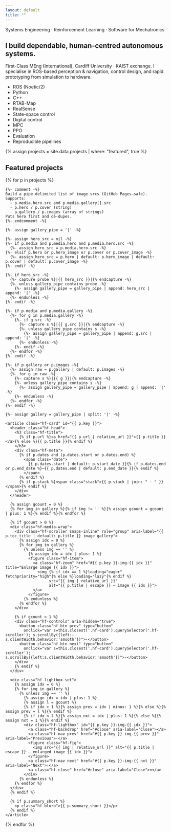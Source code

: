 ```yaml
---
layout: default
title: ""
---
```


<div class="home">

<section class="home-intro">
  <p class="kicker">Systems Engineering · Reinforcement Learning · Software for Mechatronics</p>
  <h1>I build dependable, human-centred autonomous systems.</h1>
  <p class="lede">
    First-Class MEng (International), Cardiff University · KAIST exchange.
    I specialise in ROS-based perception & navigation, control design, and rapid
    prototyping from simulation to hardware.
  </p>

  <ul class="skill-chips" aria-label="Core tools and methods">
    <li class="chip">ROS (Noetic/2)</li>
    <li class="chip">Python</li>
    <li class="chip">C++</li>
    <li class="chip">RTAB-Map</li>
    <li class="chip">RealSense</li>
    <li class="chip">State-space control</li>
    <li class="chip">Digital control</li>
    <li class="chip">MPC</li>
    <li class="chip">PPO</li>
    <li class="chip">Evaluation</li>
    <li class="chip">Reproducible pipelines</li>
  </ul>
</section>

{% assign projects = site.data.projects | where: "featured", true %}

<section class="featured-projects hf" aria-labelledby="featured-title">
  <h2 id="featured-title">Featured projects</h2>

  <div class="hf-grid">
  {% for p in projects %}

    {%- comment -%}
    Build a pipe-delimited list of image srcs (GitHub Pages–safe).
    Supports:
      - p.media.hero.src and p.media.gallery[].src
      - p.hero / p.cover (string)
      - p.gallery / p.images (array of strings)
    Puts hero first and de-dupes.
    {%- endcomment -%}

    {%- assign gallery_pipe = '|' -%}

    {%- assign hero_src = nil -%}
    {%- if p.media and p.media.hero and p.media.hero.src -%}
      {%- assign hero_src = p.media.hero.src -%}
    {%- elsif p.hero or p.hero_image or p.cover or p.cover_image -%}
      {%- assign hero_src = p.hero | default: p.hero_image | default: p.cover | default: p.cover_image -%}
    {%- endif -%}

    {%- if hero_src -%}
      {%- capture probe %}|{{ hero_src }}|{% endcapture -%}
      {%- unless gallery_pipe contains probe -%}
        {%- assign gallery_pipe = gallery_pipe | append: hero_src | append: '|' -%}
      {%- endunless -%}
    {%- endif -%}

    {%- if p.media and p.media.gallery -%}
      {%- for g in p.media.gallery -%}
        {%- if g.src -%}
          {%- capture s %}|{{ g.src }}|{% endcapture -%}
          {%- unless gallery_pipe contains s -%}
            {%- assign gallery_pipe = gallery_pipe | append: g.src | append: '|' -%}
          {%- endunless -%}
        {%- endif -%}
      {%- endfor -%}
    {%- endif -%}

    {%- if p.gallery or p.images -%}
      {%- assign raw = p.gallery | default: p.images -%}
      {%- for g in raw -%}
        {%- capture s %}|{{ g }}|{% endcapture -%}
        {%- unless gallery_pipe contains s -%}
          {%- assign gallery_pipe = gallery_pipe | append: g | append: '|' -%}
        {%- endunless -%}
      {%- endfor -%}
    {%- endif -%}

    {%- assign gallery = gallery_pipe | split: '|' -%}

    <article class="hf-card" id="{{ p.key }}">
      <header class="hf-head">
        <h3 class="hf-title">
          {% if p.url %}<a href="{{ p.url | relative_url }}">{{ p.title }}</a>{% else %}{{ p.title }}{% endif %}
        </h3>
        <div class="hf-meta">
          {% if p.dates and (p.dates.start or p.dates.end) %}
            <span class="date">
              {{ p.dates.start | default: p.start_date }}{% if p.dates.end or p.end_date %}—{{ p.dates.end | default: p.end_date }}{% endif %}
            </span>
          {% endif %}
          {% if p.stack %}<span class="stack">{{ p.stack | join: " · " }}</span>{% endif %}
        </div>
      </header>

      {% assign gcount = 0 %}
      {% for img in gallery %}{% if img != '' %}{% assign gcount = gcount | plus: 1 %}{% endif %}{% endfor %}

      {% if gcount > 0 %}
      <div class="hf-media-wrap">
        <div class="hf-scroller snaps-inline" role="group" aria-label="{{ p.toc_title | default: p.title }} image gallery">
          {% assign idx = 0 %}
          {% for img in gallery %}
            {% unless img == '' %}
              {% assign idx = idx | plus: 1 %}
              <figure class="hf-item">
                <a class="hf-zoom" href="#{{ p.key }}-img-{{ idx }}" title="Enlarge image {{ idx }}">
                  <img {% if idx == 1 %}loading="eager" fetchpriority="high"{% else %}loading="lazy"{% endif %}
                       src="{{ img | relative_url }}"
                       alt="{{ p.title | escape }} — image {{ idx }}">
                </a>
              </figure>
            {% endunless %}
          {% endfor %}
        </div>

        {% if gcount > 1 %}
        <div class="hf-controls" aria-hidden="true">
          <button class="hf-btn prev" type="button"
            onclick="var s=this.closest('.hf-card').querySelector('.hf-scroller'); s.scrollBy({left:-s.clientWidth,behavior:'smooth'})">‹</button>
          <button class="hf-btn next" type="button"
            onclick="var s=this.closest('.hf-card').querySelector('.hf-scroller'); s.scrollBy({left:s.clientWidth,behavior:'smooth'})">›</button>
        </div>
        {% endif %}
      </div>

      <div class="hf-lightbox-set">
        {% assign idx = 0 %}
        {% for img in gallery %}
          {% unless img == '' %}
            {% assign idx = idx | plus: 1 %}
            {% assign l = gcount %}
            {% if idx > 1 %}{% assign prev = idx | minus: 1 %}{% else %}{% assign prev = l %}{% endif %}
            {% if idx < l %}{% assign nxt = idx | plus: 1 %}{% else %}{% assign nxt = 1 %}{% endif %}
            <div class="hf-lightbox" id="{{ p.key }}-img-{{ idx }}">
              <a class="hf-backdrop" href="#close" aria-label="Close"></a>
              <a class="hf-nav prev" href="#{{ p.key }}-img-{{ prev }}" aria-label="Previous">‹</a>
              <figure class="hf-fig">
                <img src="{{ img | relative_url }}" alt="{{ p.title | escape }} — enlarged image {{ idx }}">
              </figure>
              <a class="hf-nav next" href="#{{ p.key }}-img-{{ nxt }}" aria-label="Next">›</a>
              <a class="hf-close" href="#close" aria-label="Close">×</a>
            </div>
          {% endunless %}
        {% endfor %}
      </div>
      {% endif %}

      {% if p.summary_short %}
        <p class="hf-blurb">{{ p.summary_short }}</p>
      {% endif %}
    </article>

  {% endfor %}
  </div><!-- /.hf-grid -->
</section>

<div id="close" hidden></div>
</div>
